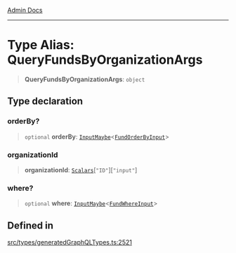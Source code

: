 [Admin Docs](/)

***

# Type Alias: QueryFundsByOrganizationArgs

> **QueryFundsByOrganizationArgs**: `object`

## Type declaration

### orderBy?

> `optional` **orderBy**: [`InputMaybe`](InputMaybe.md)\<[`FundOrderByInput`](FundOrderByInput.md)\>

### organizationId

> **organizationId**: [`Scalars`](Scalars.md)\[`"ID"`\]\[`"input"`\]

### where?

> `optional` **where**: [`InputMaybe`](InputMaybe.md)\<[`FundWhereInput`](FundWhereInput.md)\>

## Defined in

[src/types/generatedGraphQLTypes.ts:2521](https://github.com/Suyash878/talawa-api/blob/cfd688207611ba245c99edd8dbaccb2cdbf6a043/src/types/generatedGraphQLTypes.ts#L2521)
